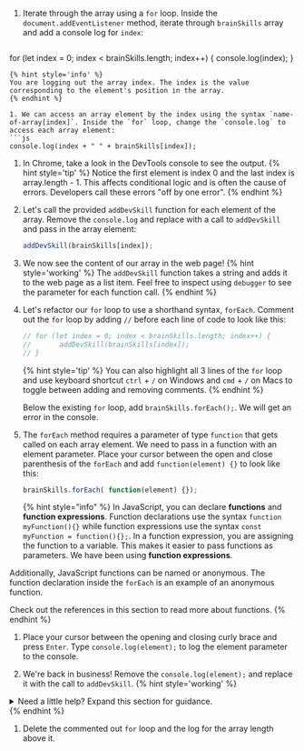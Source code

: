 1. Iterate through the array using a `for` loop. Inside the `document.addEventListener` method, iterate through `brainSkills` array and add a console log for `index`:
   ```js
for (let index = 0; index < brainSkills.length; index++) {
      console.log(index);
}
   ```
   {% hint style='info' %}
You are logging out the array index. The index is the value corresponding to the element's position in the array. 
   {% endhint %}  

1. We can access an array element by the index using the syntax `name-of-array[index]`. Inside the `for` loop, change the `console.log` to access each array element:
   ```js
console.log(index + " " + brainSkills[index]);
   ```

1. In Chrome, take a look in the DevTools console to see the output.
   {% hint style='tip' %}
Notice the first element is index 0 and the last index is array.length - 1. This affects conditional logic and is often the cause of errors. Developers call these errors "off by one error".
   {% endhint %}  

1. Let's call the provided `addDevSkill` function for each element of the array. Remove the `console.log` and replace with a call to `addDevSkill` and pass in the array element:
   ```js
   addDevSkill(brainSkills[index]);
   ```

1. We now see the content of our array in the web page!
   {% hint style='working' %}
The `addDevSkill` function takes a string and adds it to the web page as a list item. Feel free to inspect using `debugger` to see the parameter for each function call.
   {% endhint %}  

1. Let's refactor our `for` loop to use a shorthand syntax, `forEach`. Comment out the `for` loop by adding `//` before each line of code to look like this:
   ```js
   // for (let index = 0; index < brainSkills.length; index++) {
   //       addDevSkill(brainSkills[index]);
   // }
   ```
   {% hint style='tip' %}
You can also highlight all 3 lines of the `for` loop and use keyboard shortcut `ctrl` + `/` on Windows and `cmd` + `/` on Macs to toggle between adding and removing comments.
   {% endhint %}  

   Below the existing `for` loop, add `brainSkills.forEach();`. We will get an error in the console.

1. The `forEach` method requires a parameter of type `function` that gets called on each array element. We need to pass in a function with an element parameter. Place your cursor between the open and close parenthesis of the `forEach` and add `function(element) {}` to look like this:
   ```js
   brainSkills.forEach( function(element) {});
   ```
   {% hint style="info" %}
In JavaScript, you can declare **functions** and **function expressions**. Function declarations use the syntax `function myFunction(){}` while function expressions use the syntax `const myFunction = function(){};`. In a function expression, you are assigning the function to a variable. This makes it easier to pass functions as parameters. We have been using **function expressions**.

Additionally, JavaScript functions can be named or anonymous. The function declaration inside the `forEach` is an example of an anonymous function.

Check out the references in this section to read more about functions.
   {% endhint %}

1. Place your cursor between the opening and closing curly brace and press `Enter`. Type `console.log(element);` to log the element parameter to the console.

1. We're back in business! Remove the `console.log(element);` and replace it with the call to `addDevSkill`.
   {% hint style='working' %}
<details>
<summary>
Need a little help? Expand this section for guidance. 
</summary> 
Use <code>addDevSkill(element);</code> to call the function with the array element to display on the web page.
</details>
   {% endhint %}

1. Delete the commented out `for` loop and the log for the array length above it.
